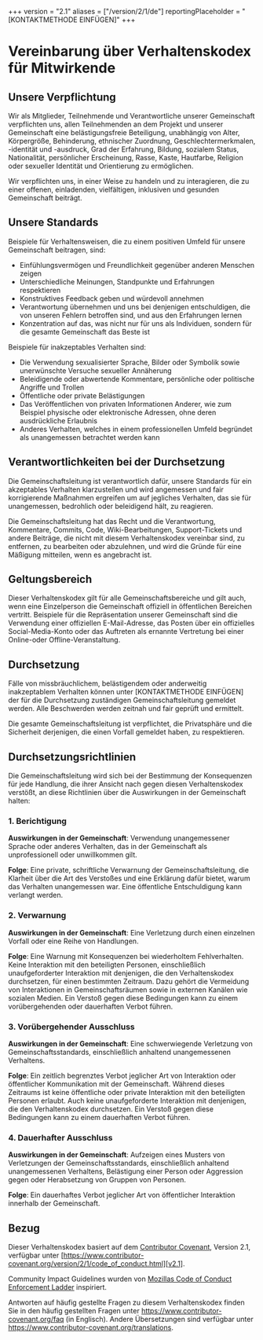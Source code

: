 +++
version = "2.1"
aliases = ["/version/2/1/de"]
reportingPlaceholder = "[KONTAKTMETHODE EINFÜGEN]"
+++

# Vereinbarung über Verhaltenskodex für Mitwirkende

## Unsere Verpflichtung

Wir als Mitglieder, Teilnehmende und Verantwortliche unserer Gemeinschaft verpflichten uns, allen Teilnehmenden an dem Projekt und unserer Gemeinschaft eine belästigungsfreie Beteiligung, unabhängig von Alter, Körpergröße, Behinderung, ethnischer Zuordnung, Geschlechtermerkmalen, -identität und -ausdruck, Grad der Erfahrung, Bildung, sozialem Status, Nationalität, persönlicher Erscheinung, Rasse, Kaste, Hautfarbe, Religion oder sexueller Identität und Orientierung zu ermöglichen.

Wir verpflichten uns, in einer Weise zu handeln und zu interagieren, die zu einer offenen, einladenden, vielfältigen, inklusiven und gesunden Gemeinschaft beiträgt.

## Unsere Standards

Beispiele für Verhaltensweisen, die zu einem positiven Umfeld für unsere Gemeinschaft beitragen, sind:

* Einfühlungsvermögen und Freundlichkeit gegenüber anderen Menschen zeigen
* Unterschiedliche Meinungen, Standpunkte und Erfahrungen respektieren
* Konstruktives Feedback geben und würdevoll annehmen
* Verantwortung übernehmen und uns bei denjenigen entschuldigen, die von unseren Fehlern betroffen sind, und aus den Erfahrungen lernen
* Konzentration auf das, was nicht nur für uns als Individuen, sondern für die gesamte Gemeinschaft das Beste ist

Beispiele für inakzeptables Verhalten sind:

* Die Verwendung sexualisierter Sprache, Bilder oder Symbolik sowie unerwünschte Versuche sexueller Annäherung
* Beleidigende oder abwertende Kommentare, persönliche oder politische Angriffe und Trollen
* Öffentliche oder private Belästigungen
* Das Veröffentlichen von privaten Informationen Anderer, wie zum Beispiel physische oder elektronische Adressen, ohne deren ausdrückliche Erlaubnis
* Anderes Verhalten, welches in einem professionellen Umfeld begründet als unangemessen betrachtet werden kann

## Verantwortlichkeiten bei der Durchsetzung

Die Gemeinschaftsleitung ist verantwortlich dafür, unsere Standards für ein akzeptables Verhalten klarzustellen und wird angemessen und fair korrigierende Maßnahmen ergreifen um auf jegliches Verhalten, das sie für unangemessen, bedrohlich oder beleidigend hält, zu reagieren.

Die Gemeinschaftsleitung hat das Recht und die Verantwortung, Kommentare, Commits, Code, Wiki-Bearbeitungen, Support-Tickets und andere Beiträge, die nicht mit diesem Verhaltenskodex vereinbar sind, zu entfernen, zu bearbeiten oder abzulehnen, und wird die Gründe für eine Mäßigung mitteilen, wenn es angebracht ist.

## Geltungsbereich

Dieser Verhaltenskodex gilt für alle Gemeinschaftsbereiche und gilt auch, wenn eine Einzelperson die Gemeinschaft offiziell in öffentlichen Bereichen vertritt. Beispiele für die Repräsentation unserer Gemeinschaft sind die Verwendung einer offiziellen E-Mail-Adresse, das Posten über ein offizielles Social-Media-Konto oder das Auftreten als ernannte Vertretung bei einer Online-oder Offline-Veranstaltung.

## Durchsetzung

Fälle von missbräuchlichem, belästigendem oder anderweitig inakzeptablem Verhalten können unter [KONTAKTMETHODE EINFÜGEN] der für die Durchsetzung zuständigen Gemeinschaftsleitung gemeldet werden. Alle Beschwerden werden zeitnah und fair geprüft und ermittelt.

Die gesamte Gemeinschaftsleitung ist verpflichtet, die Privatsphäre und die Sicherheit derjenigen, die einen Vorfall gemeldet haben, zu respektieren.

## Durchsetzungsrichtlinien

Die Gemeinschaftsleitung wird sich bei der Bestimmung der Konsequenzen für jede Handlung, die ihrer Ansicht nach gegen diesen Verhaltenskodex verstößt, an diese Richtlinien über die Auswirkungen in der Gemeinschaft halten:

### 1. Berichtigung

**Auswirkungen in der Gemeinschaft**: Verwendung unangemessener Sprache oder anderes Verhalten, das in der Gemeinschaft als unprofessionell oder unwillkommen gilt.

**Folge**: Eine private, schriftliche Verwarnung der Gemeinschaftsleitung, die Klarheit über die Art des Verstoßes und eine Erklärung dafür bietet, warum das Verhalten unangemessen war. Eine öffentliche Entschuldigung kann verlangt werden.

### 2. Verwarnung

**Auswirkungen in der Gemeinschaft**: Eine Verletzung durch einen einzelnen Vorfall oder eine Reihe von Handlungen.

**Folge**: Eine Warnung mit Konsequenzen bei wiederholtem Fehlverhalten. Keine Interaktion mit den beteiligten Personen, einschließlich unaufgeforderter Interaktion mit denjenigen, die den Verhaltenskodex durchsetzen, für einen bestimmten Zeitraum. Dazu gehört die Vermeidung von Interaktionen in Gemeinschaftsräumen sowie in externen Kanälen wie sozialen Medien. Ein Verstoß gegen diese Bedingungen kann zu einem vorübergehenden oder dauerhaften Verbot führen.

### 3. Vorübergehender Ausschluss

**Auswirkungen in der Gemeinschaft**: Eine schwerwiegende Verletzung von Gemeinschaftsstandards, einschließlich anhaltend unangemessenen Verhaltens.

**Folge**: Ein zeitlich begrenztes Verbot jeglicher Art von Interaktion oder öffentlicher Kommunikation mit der Gemeinschaft. Während dieses Zeitraums ist keine öffentliche oder private Interaktion mit den beteiligten Personen erlaubt. Auch keine unaufgeforderte Interaktion mit denjenigen, die den Verhaltenskodex durchsetzen. Ein Verstoß gegen diese Bedingungen kann zu einem dauerhaften Verbot führen.

### 4. Dauerhafter Ausschluss

**Auswirkungen in der Gemeinschaft**: Aufzeigen eines Musters von Verletzungen der Gemeinschaftsstandards, einschließlich anhaltend unangemessenen Verhaltens, Belästigung einer Person oder Aggression gegen oder Herabsetzung von Gruppen von Personen.

**Folge**: Ein dauerhaftes Verbot jeglicher Art von öffentlicher Interaktion innerhalb der Gemeinschaft.

## Bezug

Dieser Verhaltenskodex basiert auf dem [Contributor Covenant][homepage], Version 2.1, verfügbar unter [https://www.contributor-covenant.org/version/2/1/code_of_conduct.html][v2.1].

Community Impact Guidelines wurden von [Mozillas Code of Conduct Enforcement Ladder][mozilla] inspiriert.

Antworten auf häufig gestellte Fragen zu diesem Verhaltenskodex finden Sie in den häufig gestellten Fragen unter <https://www.contributor-covenant.org/faq> (in Englisch). Andere Übersetzungen sind verfügbar unter <https://www.contributor-covenant.org/translations>.

[homepage]: https://www.contributor-covenant.org
[v2.1]: https://www.contributor-covenant.org/version/2/1/code_of_conduct.html
[mozilla]: https://github.com/mozilla/inclusion
